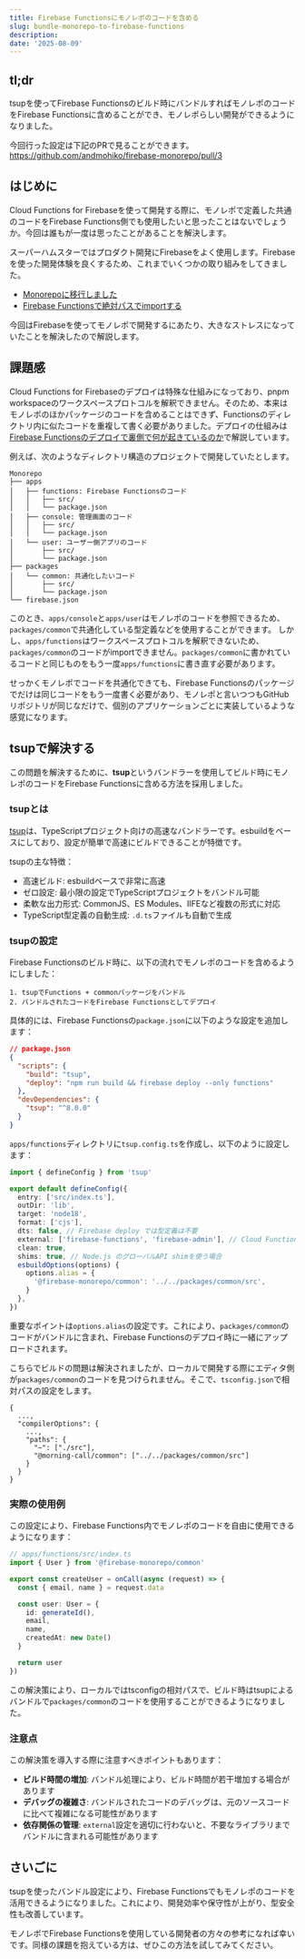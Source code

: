 ```yaml
---
title: Firebase Functionsにモノレポのコードを含める
slug: bundle-monorepo-to-firebase-functions
description: 
date: '2025-08-09'
---
```


## tl;dr

tsupを使ってFirebase Functionsのビルド時にバンドルすればモノレポのコードをFirebase Functionsに含めることができ、モノレポらしい開発ができるようになりました。

今回行った設定は下記のPRで見ることができます。
https://github.com/andmohiko/firebase-monorepo/pull/3

## はじめに

Cloud Functions for Firebaseを使って開発する際に、モノレポで定義した共通のコードをFirebase Functions側でも使用したいと思ったことはないでしょうか。今回は誰もが一度は思ったことがあることを解決します。

スーパーハムスターではプロダクト開発にFirebaseをよく使用します。Firebaseを使った開発体験を良くするため、これまでいくつかの取り組みをしてきました。

- [Monorepoに移行しました](https://andmohiko.dev/blogs/20221007)
- [Firebase Functionsで絶対パスでimportする](https://andmohiko.dev/blogs/20220806)

今回はFirebaseを使ってモノレポで開発するにあたり、大きなストレスになっていたことを解決したので解説します。

## 課題感

Cloud Functions for Firebaseのデプロイは特殊な仕組みになっており、pnpm workspaceのワークスペースプロトコルを解釈できません。そのため、本来はモノレポのほかパッケージのコードを含めることはできず、Functionsのディレクトリ内に似たコードを重複して書く必要がありました。デプロイの仕組みは[Firebase Functionsのデプロイで裏側で何が起きているのか]([https://andmohiko.dev/blogs/how-firebase-deploy-works)で解説しています。

例えば、次のようなディレクトリ構造のプロジェクトで開発していたとします。

```
Monorepo
├── apps
│   ├── functions: Firebase Functionsのコード
│   │   ├── src/
│   │   └── package.json
│   ├── console: 管理画面のコード
│   │   ├── src/
│   │   └── package.json
│   └── user: ユーザー側アプリのコード
│       ├── src/
│       └── package.json
├── packages
│   └── common: 共通化したいコード
│       ├── src/
│       └── package.json
└── firebase.json
```

このとき、`apps/console`と`apps/user`はモノレポのコードを参照できるため、`packages/common`で共通化している型定義などを使用することができます。
しかし、`apps/functions`はワークスペースプロトコルを解釈できないため、`packages/common`のコードがimportできません。`packages/common`に書かれているコードと同じものをもう一度`apps/functions`に書き直す必要があります。

せっかくモノレポでコードを共通化できても、Firebase Functionsのパッケージでだけは同じコードをもう一度書く必要があり、モノレポと言いつつもGitHubリポジトリが同じなだけで、個別のアプリケーションごとに実装しているような感覚になります。

## tsupで解決する

この問題を解決するために、**tsup**というバンドラーを使用してビルド時にモノレポのコードをFirebase Functionsに含める方法を採用しました。

### tsupとは

[tsup](https://tsup.egoist.dev/)は、TypeScriptプロジェクト向けの高速なバンドラーです。esbuildをベースにしており、設定が簡単で高速にビルドできることが特徴です。

tsupの主な特徴：
- 高速ビルド: esbuildベースで非常に高速
- ゼロ設定: 最小限の設定でTypeScriptプロジェクトをバンドル可能
- 柔軟な出力形式: CommonJS、ES Modules、IIFEなど複数の形式に対応
- TypeScript型定義の自動生成: `.d.ts`ファイルも自動で生成

### tsupの設定

Firebase Functionsのビルド時に、以下の流れでモノレポのコードを含めるようにしました：

```
1. tsupでFunctions + commonパッケージをバンドル
2. バンドルされたコードをFirebase Functionsとしてデプロイ
```

具体的には、Firebase Functionsの`package.json`に以下のような設定を追加します：

```json
// package.json
{
  "scripts": {
    "build": "tsup",
    "deploy": "npm run build && firebase deploy --only functions"
  },
  "devDependencies": {
    "tsup": "^8.0.0"
  }
}
```

`apps/functions`ディレクトリに`tsup.config.ts`を作成し、以下のように設定します：

```typescript
import { defineConfig } from 'tsup'

export default defineConfig({
  entry: ['src/index.ts'],
  outDir: 'lib',
  target: 'node18',
  format: ['cjs'],
  dts: false, // Firebase deploy では型定義は不要
  external: ['firebase-functions', 'firebase-admin'], // Cloud Functions が持つ依存
  clean: true,
  shims: true, // Node.js のグローバルAPI shimを使う場合
  esbuildOptions(options) {
    options.alias = {
      '@firebase-monorepo/common': '../../packages/common/src',
    }
  },
})

```

重要なポイントは`options.alias`の設定です。これにより、`packages/common`のコードがバンドルに含まれ、Firebase Functionsのデプロイ時に一緒にアップロードされます。

こちらでビルドの問題は解決されましたが、ローカルで開発する際にエディタ側が`packages/common`のコードを見つけられません。そこで、`tsconfig.json`で相対パスの設定をします。
```
{
  ...,
  "compilerOptions": {
    ...,
    "paths": {
      "~": ["./src"],
      "@morning-call/common": ["../../packages/common/src"]
    }
  }
}
```

### 実際の使用例

この設定により、Firebase Functions内でモノレポのコードを自由に使用できるようになります：

```typescript
// apps/functions/src/index.ts
import { User } from '@firebase-monorepo/common'

export const createUser = onCall(async (request) => {
  const { email, name } = request.data

  const user: User = {
    id: generateId(),
    email,
    name,
    createdAt: new Date()
  }

  return user
})
```

この解決策により、ローカルではtsconfigの相対パスで、ビルド時はtsupによるバンドルで`packages/common`のコードを使用することができるようになりました。

### 注意点

この解決策を導入する際に注意すべきポイントもあります：

- **ビルド時間の増加**: バンドル処理により、ビルド時間が若干増加する場合があります
- **デバッグの複雑さ**: バンドルされたコードのデバッグは、元のソースコードに比べて複雑になる可能性があります
- **依存関係の管理**: `external`設定を適切に行わないと、不要なライブラリまでバンドルに含まれる可能性があります

## さいごに

tsupを使ったバンドル設定により、Firebase Functionsでもモノレポのコードを活用できるようになりました。これにより、開発効率や保守性が上がり、型安全性も改善しています。

モノレポでFirebase Functionsを使用している開発者の方々の参考になれば幸いです。同様の課題を抱えている方は、ぜひこの方法を試してみてください。
